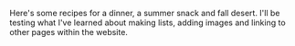 Here's some recipes for a dinner, a summer snack and fall desert.
I'll be testing what I've learned about making lists, adding images and linking to other pages within the website.